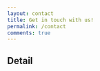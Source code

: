 ```yaml
---
layout: contact
title: Get in touch with us!
permalink: /contact
comments: true
---
```


<div class="row justify-content-between">
<div class="col-md-8 pr-5">

## Detail
